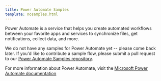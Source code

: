 ```yaml
---
title: Power Automate Samples
template: nosamples.html
---
```


Power Automate is a service that helps you create automated workflows between your favorite apps and services to synchronize files, get notifications, collect data, and more.

We do not have any samples for Power Automate yet -- please come back later. If you'd like to contribute a sample flow, please submit a pull request to our [Power Automate Samples repository](https://github.com/pnp/powerautomate-samples).

For more information about Power Automate, visit the [Microsoft Power Automate documentation](https://docs.microsoft.com/power-automate/)

